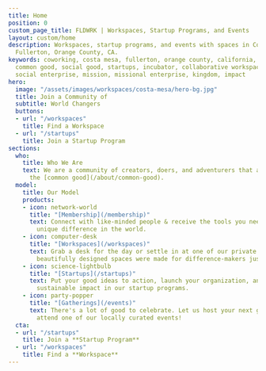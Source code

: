```yaml
---
title: Home
position: 0
custom_page_title: FLDWRK | Workspaces, Startup Programs, and Events
layout: custom/home
description: Workspaces, startup programs, and events with spaces in Costa Mesa and
  Fullerton, Orange County, CA.
keywords: coworking, costa mesa, fullerton, orange county, california, social entrepreneurship,
  common good, social good, startups, incubator, collaborative workspace, co-working,
  social enterprise, mission, missional enterprise, kingdom, impact
hero:
  image: "/assets/images/workspaces/costa-mesa/hero-bg.jpg"
  title: Join a Community of
  subtitle: World Changers
  buttons:
  - url: "/workspaces"
    title: Find a Workspace
  - url: "/startups"
    title: Join a Startup Program
sections:
  who:
    title: Who We Are
    text: We are a community of creators, doers, and adventurers that aspire to advance
      the [common good](/about/common-good).
  model:
    title: Our Model
    products:
    - icon: network-world
      title: "[Membership](/membership)"
      text: Connect with like-minded people & receive the tools you need to make your
        unique difference in the world.
    - icon: computer-desk
      title: "[Workspaces](/workspaces)"
      text: Grab a desk for the day or settle in at one of our private offices. Our
        beautifully designed spaces were made for difference-makers just like you.
    - icon: science-lightbulb
      title: "[Startups](/startups)"
      text: Put your good ideas to action, launch your organization, and grow into
        sustainable impact in our startup programs.
    - icon: party-popper
      title: "[Gatherings](/events)"
      text: There's a lot of good to celebrate. Let us host your next gathering or
        attend one of our locally curated events!
  cta:
  - url: "/startups"
    title: Join a **Startup Program**
  - url: "/workspaces"
    title: Find a **Workspace**
---
```


